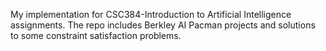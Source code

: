 My implementation for CSC384-Introduction to Artificial Intelligence assignments. 
The repo includes Berkley AI Pacman projects and solutions to some constraint satisfaction problems. 
